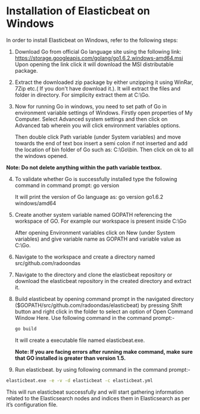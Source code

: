 # Installation of Elasticbeat on Windows

In order to install Elasticbeat on Windows, refer to the following steps:

1. Download Go from official Go language site using the following link:
https://storage.googleapis.com/golang/go1.6.2.windows-amd64.msi
Upon opening the link click it will download the MSI distributable package.

2. Extract the downloaded zip package by either unzipping it using WinRar, 7Zip etc.( If you don't have download it.).
It will extract the files and folder in directory. For simplicity extract them at C:\Go.

3. Now for running Go in windows, you need to set path of Go in environment variable settings of Windows. Firstly open properties of My Computer. Select Advanced system settings and then click on Advanced tab wherein you will click environment variables options.
   
   Then double click Path variable (under System variables) and move towards the end of text box insert a semi colon if not inserted and add the location of bin folder of Go such as: C:\Go\bin. Then click on ok to all the windows opened.

  **Note: Do not delete anything within the path variable textbox.**

4. To validate whether Go is successfully installed type the following command in command prompt:
   go version

   It will print the version of Go language as: go version go1.6.2 windows/amd64

5. Create another system variable named GOPATH referencing the workspace of GO. For example our workspace is present inside C:\Go

   After opening Environment variables click on New (under System variables) and give variable name as GOPATH and variable value as C:\Go.

6. Navigate to the workspace and create a directory named src/github.com/radoondas

7. Navigate to the directory and clone the elasticbeat repository or download the elasticbeat repository in the created directory and extract it.

8. Build elasticbeat by opening command prompt in the navigated directory ($GOPATH/src/github.com/radoondas/elasticbeat) by pressing Shift button and right click in the folder to select an option of Open Command Window Here. Use following command in the command prompt:-
   ```bash
   go build
   ```
   It will create a executable file named elasticbeat.exe.

   **Note: If you are facing errors after running make command, make sure that GO installed is greater than version 1.5.**

9. Run elasticbeat. by using following command in the command prompt:-
```bash
elasticbeat.exe -e -v -d elasticbeat -c elasticbeat.yml
```
This will run elasticbeat successfully and will start gathering information related to the Elasticsearch nodes and indices them in Elasticsearch as per it’s configuration file.
